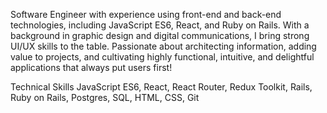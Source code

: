 Software Engineer with experience using front-end and back-end technologies, including JavaScript ES6, React, and Ruby on Rails. With a background in graphic design and digital communications, I bring strong UI/UX skills to the table. Passionate about architecting information, adding value to projects, and cultivating highly functional, intuitive, and delightful applications that always put users first!


Technical Skills
JavaScript ES6, React, React Router, Redux Toolkit, Rails, Ruby on Rails, Postgres, SQL, HTML, CSS, Git

  

<!---
evareitzel/evareitzel is a ✨ special ✨ repository because its `README.md` (this file) appears on your GitHub profile.
You can click the Preview link to take a look at your changes.

- 💞️ I’m looking to collaborate on ...

//
- 👋 Hi, I’m @evareitzel
- 👀 I’m a Software Engineer.
- 🌱 I graduated from Flatiron School's Software Engineering program.
- 📫 How to reach me 
     LinkedIn: evareitzel

--->
